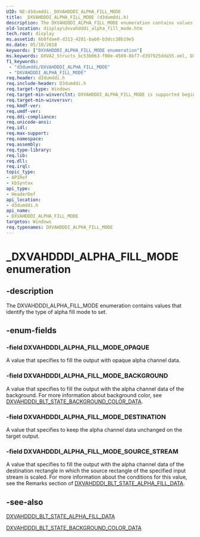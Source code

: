 ```yaml
---
UID: NE:d3dumddi._DXVAHDDDI_ALPHA_FILL_MODE
title: _DXVAHDDDI_ALPHA_FILL_MODE (d3dumddi.h)
description: The DXVAHDDDI_ALPHA_FILL_MODE enumeration contains values that identify the type of alpha fill mode to set.
old-location: display\dxvahdddi_alpha_fill_mode.htm
tech.root: display
ms.assetid: 6b0fdae8-d313-4281-bab0-b3dcc38b19e5
ms.date: 05/10/2018
keywords: ["DXVAHDDDI_ALPHA_FILL_MODE enumeration"]
ms.keywords: DXVA2_Structs_bc53b063-f00e-4589-8bf7-d397925dda55.xml, DXVAHDDDI_ALPHA_FILL_MODE, DXVAHDDDI_ALPHA_FILL_MODE enumeration [Display Devices], DXVAHDDDI_ALPHA_FILL_MODE_BACKGROUND, DXVAHDDDI_ALPHA_FILL_MODE_DESTINATION, DXVAHDDDI_ALPHA_FILL_MODE_OPAQUE, DXVAHDDDI_ALPHA_FILL_MODE_SOURCE_STREAM, _DXVAHDDDI_ALPHA_FILL_MODE, d3dumddi/DXVAHDDDI_ALPHA_FILL_MODE, d3dumddi/DXVAHDDDI_ALPHA_FILL_MODE_BACKGROUND, d3dumddi/DXVAHDDDI_ALPHA_FILL_MODE_DESTINATION, d3dumddi/DXVAHDDDI_ALPHA_FILL_MODE_OPAQUE, d3dumddi/DXVAHDDDI_ALPHA_FILL_MODE_SOURCE_STREAM, display.dxvahdddi_alpha_fill_mode
f1_keywords:
 - "d3dumddi/DXVAHDDDI_ALPHA_FILL_MODE"
 - "DXVAHDDDI_ALPHA_FILL_MODE"
req.header: d3dumddi.h
req.include-header: D3dumddi.h
req.target-type: Windows
req.target-min-winverclnt: DXVAHDDDI_ALPHA_FILL_MODE is supported beginning with the Windows 7 operating system.
req.target-min-winversvr: 
req.kmdf-ver: 
req.umdf-ver: 
req.ddi-compliance: 
req.unicode-ansi: 
req.idl: 
req.max-support: 
req.namespace: 
req.assembly: 
req.type-library: 
req.lib: 
req.dll: 
req.irql: 
topic_type:
- APIRef
- kbSyntax
api_type:
- HeaderDef
api_location:
- d3dumddi.h
api_name:
- DXVAHDDDI_ALPHA_FILL_MODE
targetos: Windows
req.typenames: DXVAHDDDI_ALPHA_FILL_MODE
---
```


# _DXVAHDDDI_ALPHA_FILL_MODE enumeration


## -description


The DXVAHDDDI_ALPHA_FILL_MODE enumeration contains values that identify the type of alpha fill mode to set. 


## -enum-fields




### -field DXVAHDDDI_ALPHA_FILL_MODE_OPAQUE

A value that specifies to fill the output with opaque alpha channel data. 


### -field DXVAHDDDI_ALPHA_FILL_MODE_BACKGROUND

A value that specifies to fill the output with the alpha channel data of the background. For more information about background color, see <a href="https://docs.microsoft.com/windows-hardware/drivers/ddi/d3dumddi/ns-d3dumddi-_dxvahdddi_blt_state_background_color_data">DXVAHDDDI_BLT_STATE_BACKGROUND_COLOR_DATA</a>. 


### -field DXVAHDDDI_ALPHA_FILL_MODE_DESTINATION

A value that specifies to keep the alpha channel data unchanged on the target output. 


### -field DXVAHDDDI_ALPHA_FILL_MODE_SOURCE_STREAM

A value that specifies to fill the output with the alpha channel data of the destination rectangle in which the source rectangle of the specified input stream is scaled. For more information about the conditions for this value, see the Remarks section of <a href="https://docs.microsoft.com/windows-hardware/drivers/ddi/d3dumddi/ns-d3dumddi-_dxvahdddi_blt_state_alpha_fill_data">DXVAHDDDI_BLT_STATE_ALPHA_FILL_DATA</a>. 


## -see-also




<a href="https://docs.microsoft.com/windows-hardware/drivers/ddi/d3dumddi/ns-d3dumddi-_dxvahdddi_blt_state_alpha_fill_data">DXVAHDDDI_BLT_STATE_ALPHA_FILL_DATA</a>



<a href="https://docs.microsoft.com/windows-hardware/drivers/ddi/d3dumddi/ns-d3dumddi-_dxvahdddi_blt_state_background_color_data">DXVAHDDDI_BLT_STATE_BACKGROUND_COLOR_DATA</a>
 

 


